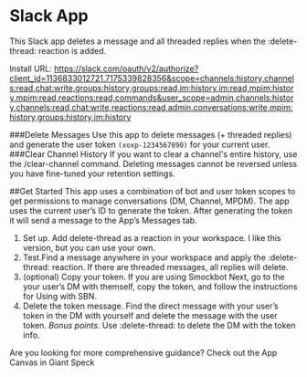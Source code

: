 # Slack App

This Slack app deletes a message and all threaded replies when the :delete-thread: reaction is added.

Install URL: https://slack.com/oauth/v2/authorize?client_id=1136833012721.7175339828356&scope=channels:history,channels:read,chat:write,groups:history,groups:read,im:history,im:read,mpim:history,mpim:read,reactions:read,commands&user_scope=admin,channels:history,channels:read,chat:write,reactions:read,admin.conversations:write,mpim:history,groups:history,im:history 

###Delete Messages
Use this app to delete messages (+ threaded replies) and generate the user token `(xoxp-1234567890)` for your current user.
###Clear Channel History
If you want to clear a channel's entire history, use the /clear-channel command.
Deleting messages cannot be reversed unless you have fine-tuned your retention settings.

##Get Started
This app uses a combination of bot and user token scopes to get permissions to manage conversations (DM, Channel, MPDM). The app uses the current user’s ID to generate the token. After generating the token it will send a message to the App’s Messages tab.
1. Set up. Add delete-thread as a reaction in your workspace. I like this version, but you can use your own.
2. Test.Find a message anywhere in your workspace and apply the :delete-thread: reaction. If there are threaded messages, all replies will delete.
3. (optional) Copy your token. If you are using Smockbot Next, go to the your user’s DM with themself, copy the token, and follow the instructions for Using with SBN.
4. Delete the token message. Find the direct message  with your user’s token in the DM with yourself and delete the message with the user token.
*Bonus points*. Use :delete-thread: to delete the DM with the token info.

Are you looking for more comprehensive guidance? Check out the App Canvas in Giant Speck